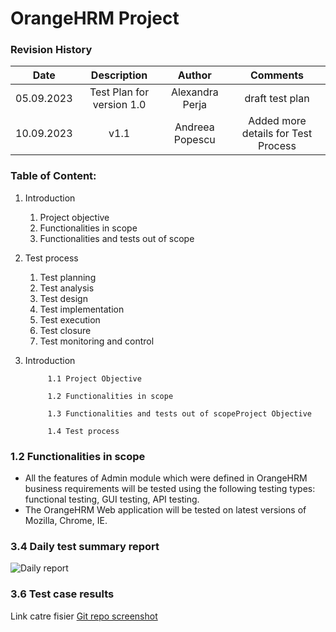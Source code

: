 # OrangeHRM Project
### Revision History

| Date | Description   | Author   | Comments |
| :-----: | :---: | :---: | :---: |
| 05.09.2023 | Test Plan for version 1.0   | Alexandra Perja   | draft test plan |
| 10.09.2023 | v1.1  | Andreea Popescu   | Added more details for Test Process |


### Table of Content:
1. Introduction
   1. Project objective
   2. Functionalities in scope
   3. Functionalities and tests out of scope
2. Test process
   1. Test planning
   2. Test analysis
   3. Test design
   4. Test implementation
   5. Test execution
   6. Test closure
   7. Test monitoring and control

1. Introduction
    
            1.1 Project Objective 
            
            1.2 Functionalities in scope
 
            1.3 Functionalities and tests out of scopeProject Objective 
            
            1.4 Test process

### 1.2 Functionalities in scope
  - All the features of Admin module which were defined in OrangeHRM business requirements will be tested using the following testing types: functional testing, GUI testing, API testing. 
  - The OrangeHRM Web application will be tested on latest versions of Mozilla, Chrome, IE.

### 3.4 Daily test summary report
![Daily report]([https://github.com/alexandrap20/Proiect-Practic-Testare-Manuala/blob/main/repo_git.PNG](https://github.com/Andrada2192/TMTA12/blob/main/image.png)https://github.com/Andrada2192/TMTA12/blob/main/image.png)

### 3.6 Test case results
Link catre fisier [Git repo screenshot]([https://github.com/alexandrap20/Proiect-Practic-Testare-Manuala/blob/main/repo_git.PNG](https://github.com/Andrada2192/TMTA12/blob/main/TES-47.pdf)https://github.com/Andrada2192/TMTA12/blob/main/TES-47.pdf)



